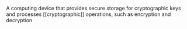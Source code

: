 A computing device that provides secure storage for cryptographic keys and processes [[cryptographic]] operations, such as encryption and decryption